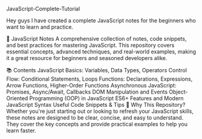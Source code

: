 JavaScript-Complete-Tutorial

Hey guys I have created a complete JavaScript notes for the beginners who want to learn and practice.

📒 JavaScript Notes
A comprehensive collection of notes, code snippets, and best practices for mastering JavaScript. This repository covers essential concepts, advanced techniques, and real-world examples, making it a great resource for beginners and seasoned developers alike.

📚 Contents
JavaScript Basics: Variables, Data Types, Operators
Control Flow: Conditional Statements, Loops
Functions: Declarations, Expressions, Arrow Functions, Higher-Order Functions
Asynchronous JavaScript: Promises, Async/Await, Callbacks
DOM Manipulation and Events
Object-Oriented Programming (OOP) in JavaScript
ES6+ Features and Modern JavaScript Syntax
Useful Code Snippets & Tips
🌟 Why This Repository?
Whether you're just starting out or looking to refresh your JavaScript skills, these notes are designed to be clear, concise, and easy to understand. They cover the key concepts and provide practical examples to help you learn faster.

